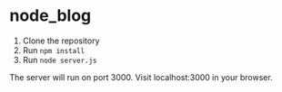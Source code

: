 # node_blog

1. Clone the repository
2. Run `npm install`
3. Run `node server.js`

The server will run on port 3000. Visit localhost:3000 in your browser.
